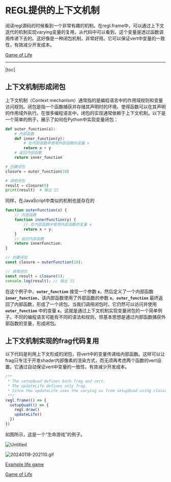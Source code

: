 # REGL提供的上下文机制

阅读regl源码的时候看到一个非常有趣的机制。在regl.frame中，可以通过上下文迭代的机制实现varying变量的复用，从代码中可以看到，这个变量是透过函数调用传递下去的。这好像是一种闭包机制，非常好用。它可以保证vert中变量的一致性，有效减少开发成本。

[Game of Life](https://observablehq.com/@listenzcc/game-of-life)

---
[toc]

## 上下文机制形成闭包

上下文机制（Context mechanism）通常指的是编程语言中的作用域规则和变量访问规则。闭包是指一个函数捕获并存储其声明时的环境，使得函数可以在其声明的作用域外执行。在很多编程语言中，闭包的实现通常依赖于上下文机制。以下是一个简单的例子，展示了如何在Python中实现变量闭包：

```python
def outer_function(x):
    # 内部函数
    def inner_function(y):
        # 在内部函数中使用外部函数的变量 x
        return x + y
    # 返回内部函数
    return inner_function

# 创建闭包
closure = outer_function(10)

# 调用闭包
result = closure(5)
print(result)  # 输出 15
```

同样，在JavaScript中类似的机制也是存在的

```jsx
function outerFunction(x) {
    // 内部函数
    function innerFunction(y) {
        // 在内部函数中使用外部函数的变量 x
        return x + y;
    }
    // 返回内部函数
    return innerFunction;
}

// 创建闭包
const closure = outerFunction(10);

// 调用闭包
const result = closure(5);
console.log(result); // 输出 15
```

在这个例子中，**`outer_function`** 接受一个参数 **`x`**，然后定义了一个内部函数 **`inner_function`**，该内部函数使用了外部函数的参数 **`x`**。**`outer_function`** 最终返回了内部函数，形成了一个闭包。当我们调用闭包时，它仍然可以访问并使用 **`outer_function`** 中的变量 **`x`**。这就是通过上下文机制实现变量闭包的一个简单例子。不同的编程语言可能有不同的语法和规则，但基本思想是通过内部函数捕获外部函数的变量，形成闭包。

## 上下文机制实现的frag代码复用

以下代码是利用上下文形成的闭包，将vert中的变量传递给内部函数。这样可以让frag只专注于开发shader内部像素的渲染方式，而无须再考虑两个函数的vert设置。它通过自动保证vert中变量的一致性，有效减少开发成本。

```jsx
/**
 * The setupQuad defines both frag and vert.
 * The updateLife defines only frag.
 * Since the updateLife uses the varying uv from setupQuad using closure.
 **/
regl.frame(() => {
  setupQuad(() => {
    regl.draw()
    updateLife()
  })
})
```

如图所示，这是一个“生命游戏”的例子。

![Untitled](REGL%E6%8F%90%E4%BE%9B%E7%9A%84%E4%B8%8A%E4%B8%8B%E6%96%87%E6%9C%BA%E5%88%B6%206b15be914adf4f398b156e50105992ca/Untitled.png)

![20240118-202110.gif](REGL%E6%8F%90%E4%BE%9B%E7%9A%84%E4%B8%8A%E4%B8%8B%E6%96%87%E6%9C%BA%E5%88%B6%206b15be914adf4f398b156e50105992ca/20240118-202110.gif)

[Example life game](https://github.com/regl-project/regl/blob/gh-pages/example/life.js "Example life game")

[Game of Life](https://observablehq.com/@listenzcc/game-of-life "Game of Life")